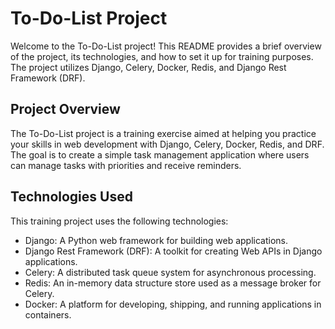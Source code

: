 # To-Do-List Project

Welcome to the To-Do-List project! This README provides a brief overview of the project, its technologies, and how to set it up for training purposes. The project utilizes Django, Celery, Docker, Redis, and Django Rest Framework (DRF).

## Project Overview

The To-Do-List project is a training exercise aimed at helping you practice your skills in web development with Django, Celery, Docker, Redis, and DRF. The goal is to create a simple task management application where users can manage tasks with priorities and receive reminders.

## Technologies Used

This training project uses the following technologies:

- Django: A Python web framework for building web applications.
- Django Rest Framework (DRF): A toolkit for creating Web APIs in Django applications.
- Celery: A distributed task queue system for asynchronous processing.
- Redis: An in-memory data structure store used as a message broker for Celery.
- Docker: A platform for developing, shipping, and running applications in containers.
